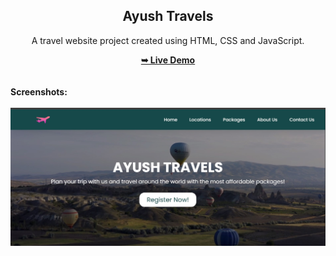 <h2 align="center">Ayush Travels</h2>
<div align="center">
<p>A travel website project created using HTML, CSS and JavaScript.</p>
<a href="https://ak251103.github.io/Ayush-Travels/" target="_blank"><strong>➥ Live Demo</strong></a>
</div> <br/><br/>
<b>Screenshots:</b> <br/><br/>
<img src="https://github.com/ak251103/Ayush-Travels/blob/main/readme%20images/readme-image.jpg?raw=true"></img>
